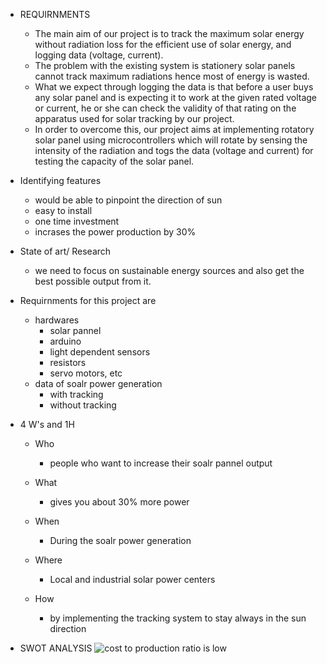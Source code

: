 
* REQUIRNMENTS
    * The main aim of our project is to track the maximum solar energy without radiation loss for the efficient use of solar energy, and logging data (voltage, current).
    * The problem with the existing system is stationery solar panels cannot track maximum radiations hence most of energy is wasted.
    * What we expect through logging the data is that before a user buys any solar panel and is expecting it to work at the given rated voltage or current, he or she can check the validity of that rating on the apparatus used for solar tracking by our project.
    * In order to overcome this, our project aims at implementing rotatory solar panel using microcontrollers which will rotate by sensing the intensity of the radiation and togs the data (voltage and current) for testing the capacity of the solar panel.

* Identifying features
   * would be able to pinpoint the direction of sun
   * easy to install
   * one time investment
   * incrases the power production by 30%
* State of art/ Research
    * we need to focus on sustainable energy sources and also get the best possible output from it.


* Requirnments for this project are
    * hardwares
        * solar pannel
        * arduino 
        * light dependent sensors
        * resistors
        * servo motors, etc
    * data of soalr power generation
        * with tracking
        * without tracking

* 4 W's and 1H
    * Who
      * people who want to increase their soalr pannel output

    * What
      * gives you about 30% more power

    * When
      * During the soalr power generation

    * Where
      * Local and industrial solar power centers

    * How
      * by implementing the tracking system to stay always in the sun direction
        

* SWOT ANALYSIS
   ![cost to production ratio is low](https://user-images.githubusercontent.com/98838252/154830777-a5600482-9236-4852-923b-cb23b85297e2.jpg)


        
